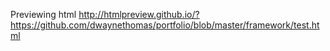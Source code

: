 Previewing html
http://htmlpreview.github.io/?https://github.com/dwaynethomas/portfolio/blob/master/framework/test.html

